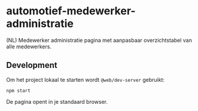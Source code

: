 # automotief-medewerker-administratie
(NL) Medewerker administratie pagina met aanpasbaar overzichtstabel van alle medewerkers.

## Development

Om het project lokaal te starten wordt `@web/dev-server` gebruikt:

```shell
npm start
```

De pagina opent in je standaard browser.